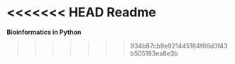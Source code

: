 <<<<<<< HEAD
Readme
=======
**Bioinformatics in Python**
>>>>>>> 934b87cb9e921445184f66d3f43b505183ea8e3b
